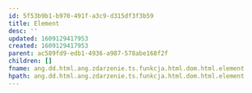 ```yaml
---
id: 5f53b9b1-b970-491f-a3c9-d315df3f3b59
title: Element
desc: ''
updated: 1609129417953
created: 1609129417953
parent: ac589fd9-edb1-4936-a987-578abe168f2f
children: []
fname: ang.dd.html.ang.zdarzenie.ts.funkcja.html.dom.html.element
hpath: ang.dd.html.ang.zdarzenie.ts.funkcja.html.dom.html.element
---
```



